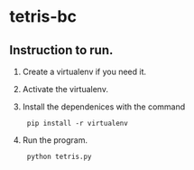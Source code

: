 # tetris-bc

## Instruction to run.

1. Create a virtualenv if you need it.
2. Activate the virtualenv.
3. Install the dependenices with the command 
	
		pip install -r virtualenv

4. Run the program.

		python tetris.py
